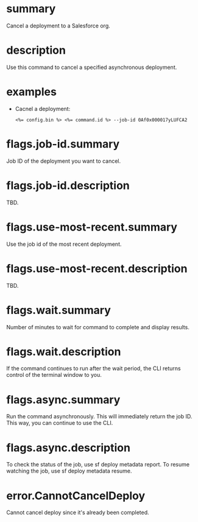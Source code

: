 # summary

Cancel a deployment to a Salesforce org.

# description

Use this command to cancel a specified asynchronous deployment.

# examples

- Cacnel a deployment:

      <%= config.bin %> <%= command.id %> --job-id 0Af0x000017yLUFCA2

# flags.job-id.summary

Job ID of the deployment you want to cancel.

# flags.job-id.description

TBD.


# flags.use-most-recent.summary

Use the job id of the most recent deployment.

# flags.use-most-recent.description

TBD.

# flags.wait.summary

Number of minutes to wait for command to complete and display results.

# flags.wait.description

If the command continues to run after the wait period, the CLI returns control of the terminal window to you.

# flags.async.summary

Run the command asynchronously. This will immediately return the job ID. This way, you can continue to use the CLI.

# flags.async.description

To check the status of the job, use sf deploy metadata report. To resume watching the job, use sf deploy metadata resume.

# error.CannotCancelDeploy

Cannot cancel deploy since it's already been completed.
